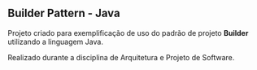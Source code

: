 ## Builder Pattern - Java

Projeto criado para exemplificação de uso do padrão de projeto **Builder** utilizando a linguagem Java.

Realizado durante a disciplina de Arquitetura e Projeto de Software.
